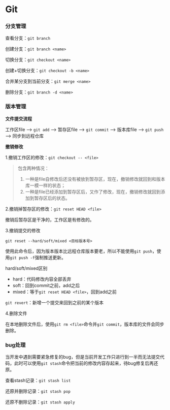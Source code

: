# Git

### 分支管理

查看分支：`git branch`

创建分支：`git branch <name>`

切换分支：`git checkout <name>`

创建+切换分支：`git checkout -b <name>`

合并某分支到当前分支：`git merge <name>`

删除分支：`git branch -d <name>`

### 版本管理

**文件提交流程**

工作区file —> `git add` —> 暂存区file —> `git commit` —> 版本库file —> `git push` —> 同步到远程仓库

**撤销修改**

1.撤销工作区的修改：`git checkout -- <file>`

   >包含两种情况：
   >1. 一种是file自修改后还没有被放到暂存区，现在，撤销修改就回到和版本库一模一样的状态；
   >2. 一种是file已经添加到暂存区后，又作了修改，现在，撤销修改就回到添加到暂存区后的状态。

2.撤销掉暂存区的修改：`git reset HEAD <file>`

撤销后暂存区是干净的，工作区是有修改的。

3.撤销提交的修改

`git reset --hard/soft/mixed <目标版本号>`

使用此命令后，因为版本版本比远程仓库版本要老，所以不能使用`git push`，使用`git push -f`强制推送更新。

hard/soft/mixed区别
- hard：代码修改内容全部丢弃
- soft：回到commit之前，add之后
- mixed：等于`git reset HEAD <file>`，回到add之前

`git revert`：新增一个提交来回到之前的某个版本

4.删除文件

在本地删除文件后，使用`git rm <file>`命令并`git commit`，版本库的文件会同步删除。

### bug处理

当开发中遇到需要紧急修复的bug，但是当前开发工作只进行到一半而无法提交代码，此时可以使用`git stash`命令把当前的修改内容存起来，待bug修复后再还原。

查看stash记录：`git stash list`

还原并删除记录：`git stash pop`

还原不删除记录：`git stash apply`
